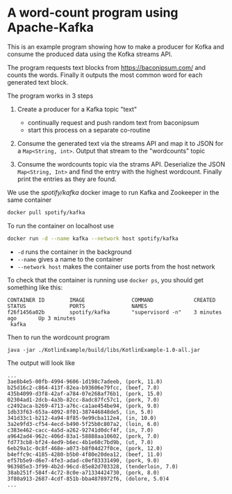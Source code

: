 # A word-count program using Apache-Kafka

This is an example program showing how to make a producer for Kofka 
and consume the produced data using the Kofka streams API. 

The program requests text blocks from https://baconipsum.com/ and counts the
words. Finally it outputs the most common word for each generated text block.

The program works in 3 steps

1. Create a producer for a Kafka topic "text"

	* continually request and push random text from baconipsum
	* start this process on a separate co-routine

2. Consume the generated text via the streams API and map it to 
   JSON for a `Map<String, int>`. Output that stream to the "wordcounts"
   topic

3. Consume the wordcounts topic via the strams API. Deserialize the JSON `Map<String, Int>`
   and find the entry with the highest wordcount. Finally print the entries as they are found.

We use the *spotify/kafka* docker image to run Kafka and Zookeeper in 
the same container

```bash
docker pull spotify/kafka
```

To run the container on localhost use

```bash
docker run -d --name kafka --network host spotify/kafka
```

* `-d` runs the container in the background
* `--name` gives a name to the container
* `--network host` makes the container use ports from the host network

To check that the container is running use `docker ps`, you should get something like this:

```
CONTAINER ID        IMAGE               COMMAND             CREATED             STATUS              PORTS               NAMES
f26f1456a02b        spotify/kafka       "supervisord -n"    3 minutes ago       Up 3 minutes               
 kafka
```

Then to run the wordcount program

```
java -jar ./KotlinExample/build/libs/KotlinExample-1.0-all.jar
```

The output will look like

```
...
3ae8b4e5-00fb-4994-9606-1d198c7adeeb, (pork, 11.0)
b25d16c2-c864-413f-82ea-b93606e79fcc, (beef, 7.0)
435b4099-d3f8-42af-a784-07e268af76b1, (pork, 15.0)
02304ad1-2dcb-4a3b-82cc-8adc87fc57c1, (pork, 7.0)
c2492aca-b269-4713-a76c-ca1ae454be94, (pork, 9.0)
1db33f63-653a-4092-8f01-387446848de5, (in, 5.0)
341d33c1-b212-4a94-8f85-9e99cba112e4, (in, 10.0)
3a2e9fd3-cf54-4ecd-b490-5f25b0c807a2, (loin, 6.0)
c383e462-cacc-4a5d-a262-92741d0dcf4f, (in, 7.0)
a9642ad4-962c-406d-83a1-58888aa10602, (pork, 7.0)
fd773cb8-bf24-4ed9-b6ec-4b1e60c7bd9b, (ut, 7.0)
6eb29a1c-0c8f-468e-a073-b8f04d27f0ce, (pork, 12.0)
b4effc9c-4185-4280-b5b0-4f80e20dea12, (beef, 11.0)
ef57b5e9-d6e7-4fe3-adad-c0ef83331490, (pork, 9.0)
963985e3-3f99-4b2d-96cd-85e82d703328, (tenderloin, 7.0)
38ab251f-584f-4c72-8c0e-a71334424730, (pork, 8.0)
3f80a913-2687-4cdf-851b-bba4878972f6, (dolore, 5.0)4
...
```

